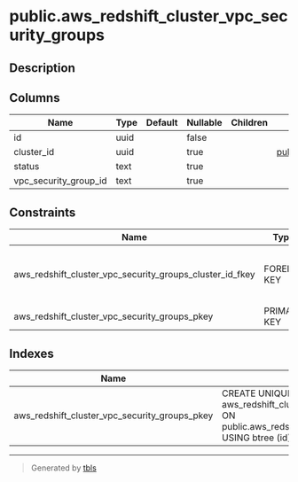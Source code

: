 # public.aws_redshift_cluster_vpc_security_groups

## Description

## Columns

| Name | Type | Default | Nullable | Children | Parents | Comment |
| ---- | ---- | ------- | -------- | -------- | ------- | ------- |
| id | uuid |  | false |  |  |  |
| cluster_id | uuid |  | true |  | [public.aws_redshift_clusters](public.aws_redshift_clusters.md) |  |
| status | text |  | true |  |  |  |
| vpc_security_group_id | text |  | true |  |  |  |

## Constraints

| Name | Type | Definition |
| ---- | ---- | ---------- |
| aws_redshift_cluster_vpc_security_groups_cluster_id_fkey | FOREIGN KEY | FOREIGN KEY (cluster_id) REFERENCES aws_redshift_clusters(id) ON DELETE CASCADE |
| aws_redshift_cluster_vpc_security_groups_pkey | PRIMARY KEY | PRIMARY KEY (id) |

## Indexes

| Name | Definition |
| ---- | ---------- |
| aws_redshift_cluster_vpc_security_groups_pkey | CREATE UNIQUE INDEX aws_redshift_cluster_vpc_security_groups_pkey ON public.aws_redshift_cluster_vpc_security_groups USING btree (id) |

---

> Generated by [tbls](https://github.com/k1LoW/tbls)
